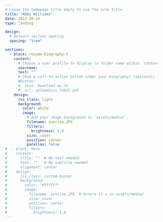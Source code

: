```yaml
---
# Leave the homepage title empty to use the site title
title: "Abby Williams"
date: 2022-10-24
type: landing

design:
  # Default section spacing
  spacing: "1rem"

sections:
  - block: resume-biography-3
    content:
      # Choose a user profile to display (a folder name within `content/authors/`)
      username: 
      text: ""
      # Show a call-to-action button under your biography? (optional)
      #button:
      #  text: Download my CV
      #  url: uploads/cv_feb25.pdf
    design:
      css_class: light
      background:
        color: white
        image:
          # Add your image background to `assets/media/`.
          filename: sunrise.JPG
          filters:
            brightness: 1.0
          size: cover
          position: center
          parallax: false
#  - block: hero
#    content:
#      title: ""  # No text needed
#      text: ""   # No subtitle needed
#      alignment: center
#    design:
#      css_class: custom-banner
#      background:
#        color: "#ffffff"
#        image:
#          filename: sunrise.JPG  # Ensure it's in assets/media/
#          size: cover
#          position: center
#          filters:
#            brightness: 1.0
---
```

